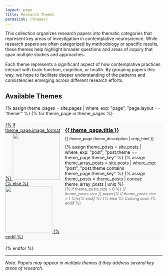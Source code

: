 ```yaml
---
layout: page
title: Research Themes
permalink: /themes/
---
```


This collection organizes research papers into thematic categories that represent key areas of investigation in contemplative neuroscience. While research papers are often categorized by methodology or specific results, these themes help highlight broader questions and areas of inquiry that span multiple studies and approaches.

Each theme represents a significant aspect of how contemplative practices interact with brain function, cognition, or health. By grouping papers this way, we hope to facilitate deeper understanding of the patterns and consistencies emerging across different research efforts.

## Available Themes

<div class="theme-grid">
{% assign theme_pages = site.pages | where_exp: "page", "page.layout == 'theme'" %}
{% for theme_page in theme_pages %}
  <div class="theme-card">
    <div class="theme-card-image">
      <a href="{{ theme_page.url | prepend: site.baseurl }}">
        {% if theme_page.image_format %}
          <img src="{{ site.baseurl }}/assets/images/themes/{{ theme_page.theme_key }}.{{ theme_page.image_format }}" alt="">
        {% else %}
          <img src="{{ site.baseurl }}/assets/images/themes/{{ theme_page.theme_key }}.png" alt="">
        {% endif %}
      </a>
    </div>
    <div class="theme-card-content">
      <h3><a href="{{ theme_page.url | prepend: site.baseurl }}">{{ theme_page.title }}</a></h3>
      <p>{{ theme_page.theme_description | strip_html }}</p>
      {% assign theme_posts = site.posts | where_exp: "post", "post.theme == theme_page.theme_key" %}
      {% assign theme_array_posts = site.posts | where_exp: "post", "post.theme contains theme_page.theme_key" %}
      {% assign theme_posts = theme_posts | concat: theme_array_posts | uniq %}
      <p class="theme-card-count">
        {% if theme_posts.size > 0 %}
        <em>{{ theme_posts.size }} paper{% if theme_posts.size > 1 %}s{% endif %}</em>
        {% else %}
        <em>Coming soon</em>
        {% endif %}
      </p>
    </div>
  </div>
{% endfor %}
</div>

<style>
.theme-grid {
  display: flex;
  flex-direction: column;
  gap: 20px;
}

.theme-card {
  display: flex;
  border-radius: 5px;
  overflow: hidden;
  background: #f9f9f9;
  transition: all 0.3s ease;
  box-shadow: 0 2px 5px rgba(0,0,0,0.05);
}

.theme-card:hover {
  box-shadow: 0 5px 15px rgba(0,0,0,0.1);
}

.theme-card-image {
  flex: 0 0 150px;
}

.theme-card-image img {
  width: 150px;
  height: 150px;
  object-fit: cover;
  border-radius: 5px 0 0 5px;
}

.theme-card-content {
  flex: 1;
  padding: 15px;
}

.theme-card-content h3 {
  margin-top: 0;
  margin-bottom: 10px;
}

.theme-card-content p {
  margin: 0 0 10px;
  font-size: 0.9em;
}

.theme-card-count {
  font-size: 0.8em;
  color: #666;
}

@media (max-width: 600px) {
  .theme-card {
    flex-direction: column;
  }

  .theme-card-image {
    flex: 0 0 auto;
  }

  .theme-card-image img {
    width: 100%;
    height: 180px;
    border-radius: 5px 5px 0 0;
  }
}
</style>

---

*Note: Papers may appear in multiple themes if they address several key areas of research.*